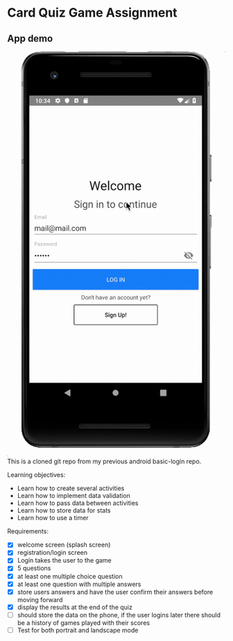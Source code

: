 # Card Quiz Game Assignment

## App demo

![appdemo](/visuals/app_demo.gif)
This is a cloned git repo from my previous android basic-login repo. 

Learning objectives:
- Learn how to create several activities
- Learn how to implement data validation
- Learn how to pass data between activities
- Learn how to store data for stats
- Learn how to use a timer

Requirements:
- [x] welcome screen (splash screen)
- [x] registration/login screen
- [x] Login takes the user to the game
- [x] 5 questions
- [x] at least one multiple choice question
- [x] at least one question with multiple answers
- [x] store users answers and have the user confirm their answers before moving forward
- [x] display the results at the end of the quiz
- [ ] should store the data on the phone, if the user logins later there should be a history of games played with their scores
- [ ] Test for both portrait and landscape mode
